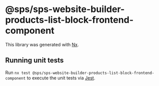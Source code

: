 # @sps/sps-website-builder-products-list-block-frontend-component

This library was generated with [Nx](https://nx.dev).

## Running unit tests

Run `nx test @sps/sps-website-builder-products-list-block-frontend-component` to execute the unit tests via [Jest](https://jestjs.io).
